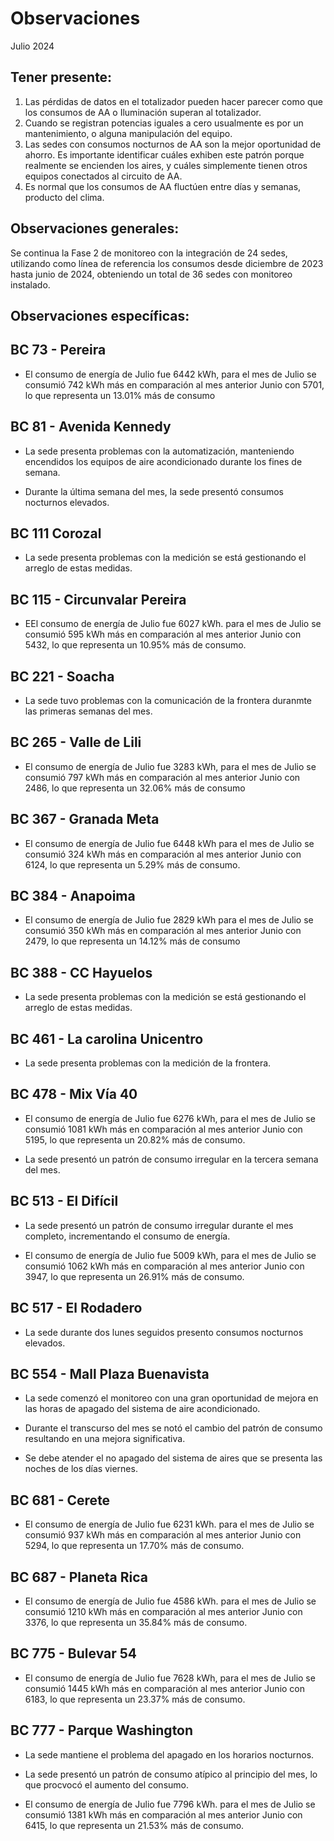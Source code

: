 # Observaciones

<div align="right">

</div>

Julio 2024
## Tener presente:

1. Las pérdidas de datos en el totalizador pueden hacer parecer como que los consumos de AA o Iluminación superan al totalizador.
2. Cuando se registran potencias iguales a cero usualmente es por un mantenimiento, o alguna manipulación del equipo.
3. Las sedes con consumos nocturnos de AA son la mejor oportunidad de ahorro. Es importante identificar cuáles exhiben este patrón porque realmente se encienden los aires, y cuáles simplemente tienen otros equipos conectados al circuito de AA.
4. Es normal que los consumos de AA fluctúen entre días y semanas, producto del clima.


## Observaciones generales:

Se continua la Fase 2 de monitoreo con la integración de 24 sedes, utilizando como línea de referencia los consumos desde diciembre de 2023 hasta junio de 2024, obteniendo un total de 36 sedes con monitoreo instalado.

## Observaciones específicas:

## BC 73 - Pereira 

- El consumo de energía de Julio fue 6442 kWh, para el mes de Julio se consumió 742 kWh más en comparación al mes anterior Junio con 5701, lo que representa un 13.01% más de consumo

## BC 81 - Avenida Kennedy 

- La sede presenta problemas con la automatización, manteniendo encendidos los equipos de aire acondicionado durante los fines de semana.

- Durante la última semana del mes, la sede presentó consumos nocturnos elevados.

## BC 111 Corozal

- La sede presenta problemas con la medición se está gestionando el arreglo de estas medidas.

## BC 115 - Circunvalar Pereira

- EEl consumo de energía de Julio fue 6027 kWh. para el mes de Julio se consumió 595 kWh más en comparación al mes anterior Junio con 5432, lo que representa un 10.95% más de consumo.

## BC 221 - Soacha

- La sede tuvo problemas con la comunicación de la frontera duranmte las primeras semanas del mes.

## BC 265 - Valle de Lili

- El consumo de energía de Julio fue 3283 kWh, para el mes de Julio se consumió 797 kWh más en comparación al mes anterior Junio con 2486, lo que representa un 32.06% más de consumo

<!--## BC 332 - Zipaquira

- El consumo de energía de Abril fue 2525 kWh. Para el mes de Abril se consumió 49 kWh más en comparación al mes anterior Marzo con 2476, lo que representa un 1.98% más de consumo.-->
## BC 367 - Granada Meta

- El consumo de energía de Julio fue 6448 kWh para el mes de Julio se consumió 324 kWh más en comparación al mes anterior Junio con 6124, lo que representa un 5.29% más de consumo.

## BC 384 - Anapoima 

- El consumo de energía de Julio fue 2829 kWh para el mes de Julio se consumió 350 kWh más en comparación al mes anterior Junio con 2479, lo que representa un 14.12% más de consumo

## BC 388 - CC Hayuelos

- La sede presenta problemas con la medición se está gestionando el arreglo de estas medidas.

## BC 461 - La carolina Unicentro

- La sede presenta problemas con la medición de la frontera.

## BC 478 - Mix Vía 40

- El consumo de energía de Julio fue 6276 kWh, para el mes de Julio se consumió 1081 kWh más en comparación al mes anterior Junio con 5195, lo que representa un 20.82% más de consumo.

- La sede presentó un patrón de consumo irregular en la tercera semana del mes.

## BC 513 - El Difícil 

- La sede presentó un patrón de consumo irregular durante el mes completo, incrementando el consumo de energía.

- El consumo de energía de Julio fue 5009 kWh, para el mes de Julio se consumió 1062 kWh más en comparación al mes anterior Junio con 3947, lo que representa un 26.91% más de consumo.

<!--## BC 516 - Santa Marta

- El consumo de energía de Mayo fue 11940 kWh, para el mes de Mayo se consumió 1672 kWh menos en comparación al mes anterior Abril con 13612, lo que representa un 12.28% menos de consumo._-->

## BC 517 - El Rodadero

- La sede durante dos lunes seguidos presento consumos nocturnos elevados.

## BC 554 - Mall Plaza Buenavista

- La sede comenzó el monitoreo con una gran oportunidad de mejora en las horas de apagado del sistema de aire acondicionado.

- Durante el transcurso del mes se notó el cambio del patrón de consumo resultando en una mejora significativa.

- Se debe atender el no apagado del sistema de aires que se presenta las noches de los días viernes.

## BC 681 - Cerete

- El consumo de energía de Julio fue 6231 kWh. para el mes de Julio se consumió 937 kWh más en comparación al mes anterior Junio con 5294, lo que representa un 17.70% más de consumo.

## BC 687 - Planeta Rica

- El consumo de energía de Julio fue 4586 kWh. para el mes de Julio se consumió 1210 kWh más en comparación al mes anterior Junio con 3376, lo que representa un 35.84% más de consumo.

<!--## BC 689 - Metropolis

- El consumo de energía de Junio fue 2584 kWh para el mes de Junio se consumió 708 kWh menos en comparación al mes anterior Mayo con 3292, lo que representa un 21.51% menos de consumo. -->

<!--## BC 733 - La Unión Valle

- La sede presentó un patrón de consumo irregular durante el mes de junio.-->

<!-- BC 772 - Caicedonia -->

## BC 775 - Bulevar 54

- El consumo de energía de Julio fue 7628 kWh, para el mes de Julio se consumió 1445 kWh más en comparación al mes anterior Junio con 6183, lo que representa un 23.37% más de consumo.
## BC 777 - Parque Washington

- La sede mantiene el problema del apagado en los horarios nocturnos.

- La sede presentó un patrón de consumo atípico al principio del mes, lo que procvocó el aumento del consumo.

- El consumo de energía de Julio fue 7796 kWh. para el mes de Julio se consumió 1381 kWh más en comparación al mes anterior Junio con 6415, lo que representa un 21.53% más de consumo.

<!-- ## BC 781 - Prado Plaza

- La sede aumentó su consumo con respecto a la línea base

- El consumo de energía de Mayo fue 5398 kWh, para el mes de Mayo se consumió 318 kWh más en comparación al mes anterior Abril con 5080, lo que representa un 6.26% más de consumo. -->


<!-- ## BC 802 - Puerto Lopez

- El consumo de energía de Junio fue 3810 kWh, para el mes de Junio se consumió 540 kWh menos en comparación al mes anterior Mayo con 4350, lo que representa un 12.41% menos de consumo. -->